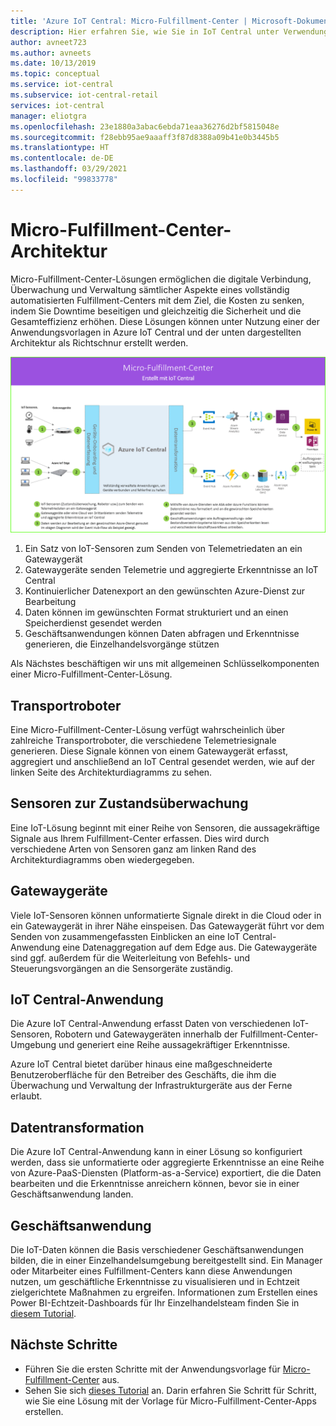 ```yaml
---
title: 'Azure IoT Central: Micro-Fulfillment-Center | Microsoft-Dokumentation'
description: Hier erfahren Sie, wie Sie in IoT Central unter Verwendung der entsprechenden Vorlage eine Micro-Fulfillment-Center-Anwendung erstellen.
author: avneet723
ms.author: avneets
ms.date: 10/13/2019
ms.topic: conceptual
ms.service: iot-central
ms.subservice: iot-central-retail
services: iot-central
manager: eliotgra
ms.openlocfilehash: 23e1880a3abac6ebda71eaa36276d2bf5815048e
ms.sourcegitcommit: f28ebb95ae9aaaff3f87d8388a09b41e0b3445b5
ms.translationtype: HT
ms.contentlocale: de-DE
ms.lasthandoff: 03/29/2021
ms.locfileid: "99833778"
---
```

# <a name="micro-fulfillment-center-architecture"></a>Micro-Fulfillment-Center-Architektur

Micro-Fulfillment-Center-Lösungen ermöglichen die digitale Verbindung, Überwachung und Verwaltung sämtlicher Aspekte eines vollständig automatisierten Fulfillment-Centers mit dem Ziel, die Kosten zu senken, indem Sie Downtime beseitigen und gleichzeitig die Sicherheit und die Gesamteffizienz erhöhen. Diese Lösungen können unter Nutzung einer der Anwendungsvorlagen in Azure IoT Central und der unten dargestellten Architektur als Richtschnur erstellt werden.

![Azure IoT Central Store Analytics](./media/architecture/micro-fulfillment-center-architecture-frame.png)

1. Ein Satz von IoT-Sensoren zum Senden von Telemetriedaten an ein Gatewaygerät
2. Gatewaygeräte senden Telemetrie und aggregierte Erkenntnisse an IoT Central
3. Kontinuierlicher Datenexport an den gewünschten Azure-Dienst zur Bearbeitung
4. Daten können im gewünschten Format strukturiert und an einen Speicherdienst gesendet werden
5. Geschäftsanwendungen können Daten abfragen und Erkenntnisse generieren, die Einzelhandelsvorgänge stützen
 
Als Nächstes beschäftigen wir uns mit allgemeinen Schlüsselkomponenten einer Micro-Fulfillment-Center-Lösung.

## <a name="robotic-carriers"></a>Transportroboter

Eine Micro-Fulfillment-Center-Lösung verfügt wahrscheinlich über zahlreiche Transportroboter, die verschiedene Telemetriesignale generieren. Diese Signale können von einem Gatewaygerät erfasst, aggregiert und anschließend an IoT Central gesendet werden, wie auf der linken Seite des Architekturdiagramms zu sehen.  

## <a name="condition-monitoring-sensors"></a>Sensoren zur Zustandsüberwachung

Eine IoT-Lösung beginnt mit einer Reihe von Sensoren, die aussagekräftige Signale aus Ihrem Fulfillment-Center erfassen. Dies wird durch verschiedene Arten von Sensoren ganz am linken Rand des Architekturdiagramms oben wiedergegeben.

## <a name="gateway-devices"></a>Gatewaygeräte

Viele IoT-Sensoren können unformatierte Signale direkt in die Cloud oder in ein Gatewaygerät in ihrer Nähe einspeisen. Das Gatewaygerät führt vor dem Senden von zusammengefassten Einblicken an eine IoT Central-Anwendung eine Datenaggregation auf dem Edge aus. Die Gatewaygeräte sind ggf. außerdem für die Weiterleitung von Befehls- und Steuerungsvorgängen an die Sensorgeräte zuständig. 

## <a name="iot-central-application"></a>IoT Central-Anwendung

Die Azure IoT Central-Anwendung erfasst Daten von verschiedenen IoT-Sensoren, Robotern und Gatewaygeräten innerhalb der Fulfillment-Center-Umgebung und generiert eine Reihe aussagekräftiger Erkenntnisse.

Azure IoT Central bietet darüber hinaus eine maßgeschneiderte Benutzeroberfläche für den Betreiber des Geschäfts, die ihm die Überwachung und Verwaltung der Infrastrukturgeräte aus der Ferne erlaubt.

## <a name="data-transform"></a>Datentransformation
Die Azure IoT Central-Anwendung kann in einer Lösung so konfiguriert werden, dass sie unformatierte oder aggregierte Erkenntnisse an eine Reihe von Azure-PaaS-Diensten (Platform-as-a-Service) exportiert, die die Daten bearbeiten und die Erkenntnisse anreichern können, bevor sie in einer Geschäftsanwendung landen. 

## <a name="business-application"></a>Geschäftsanwendung
Die IoT-Daten können die Basis verschiedener Geschäftsanwendungen bilden, die in einer Einzelhandelsumgebung bereitgestellt sind. Ein Manager oder Mitarbeiter eines Fulfillment-Centers kann diese Anwendungen nutzen, um geschäftliche Erkenntnisse zu visualisieren und in Echtzeit zielgerichtete Maßnahmen zu ergreifen. Informationen zum Erstellen eines Power BI-Echtzeit-Dashboards für Ihr Einzelhandelsteam finden Sie in [diesem Tutorial](./tutorial-in-store-analytics-create-app.md).

## <a name="next-steps"></a>Nächste Schritte
* Führen Sie die ersten Schritte mit der Anwendungsvorlage für [Micro-Fulfillment-Center](https://aka.ms/checkouttemplate) aus. 
* Sehen Sie sich [dieses Tutorial](https://aka.ms/mfc-tutorial) an. Darin erfahren Sie Schritt für Schritt, wie Sie eine Lösung mit der Vorlage für Micro-Fulfillment-Center-Apps erstellen.
